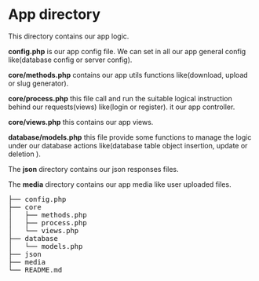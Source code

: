# App directory
This directory contains our app logic.

**config.php** is our app config file. We can set in all our app general config like(database config or server config).

**core/methods.php** contains our app utils functions like(download, upload or slug generator).

**core/process.php** this file call and run the suitable logical instruction behind our requests(views) like(login or register). it our app controller.

**core/views.php** this contains our app views.

**database/models.php** this file provide some functions to manage the logic under our database actions like(database table object insertion, update or deletion ).

The **json** directory contains  our json responses files.

The **media** directory contains our app media like user uploaded files.


<pre>
├── config.php
├── core
│   ├── methods.php
│   ├── process.php
│   └── views.php
├── database
│   └── models.php
├── json
├── media
└── README.md
</pre>